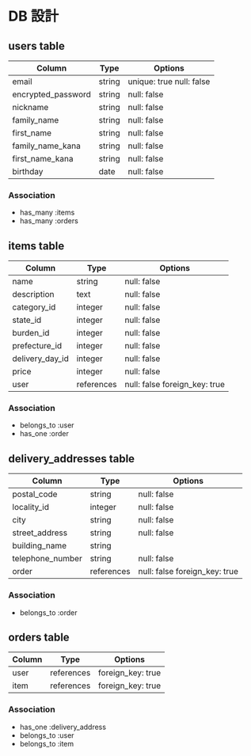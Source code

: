 # DB 設計

## users table

| Column             | Type                | Options                 |
|--------------------|---------------------|-------------------------|
| email              | string              | unique: true null: false            |
| encrypted_password | string              | null: false             |
| nickname           | string              | null: false             |
| family_name        | string              | null: false             |
| first_name         | string              | null: false             |
| family_name_kana   | string              | null: false             |
| first_name_kana    | string              | null: false             |
| birthday           | date                | null: false             |

### Association
- has_many :items
- has_many :orders

## items table

| Column             | Type                | Options                 |
|--------------------|---------------------|-------------------------|
| name               | string              | null: false             |
| description        | text                | null: false             |
| category_id        | integer             | null: false             |
| state_id           | integer             | null: false             |
| burden_id          | integer             | null: false             |
| prefecture_id      | integer             | null: false             |
| delivery_day_id    | integer             | null: false             |
| price              | integer             | null: false             |
| user               | references          | null: false foreign_key: true            |

### Association
- belongs_to :user
- has_one :order

## delivery_addresses table

| Column             | Type                | Options                 |
|--------------------|---------------------|-------------------------|
| postal_code        | string              | null: false             |
| locality_id        | integer             | null: false             |
| city               | string              | null: false             |
| street_address     | string              | null: false             |
| building_name      | string              |                         |
| telephone_number   | string              | null: false             |
| order              | references          | null: false foreign_key: true            |

### Association
- belongs_to :order

## orders table

| Column             | Type                | Options                 |
|--------------------|---------------------|-------------------------|
| user               | references             | foreign_key: true                      |
| item               | references             | foreign_key: true                      |

### Association
- has_one :delivery_address
- belongs_to :user
- belongs_to :item